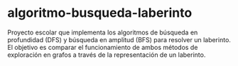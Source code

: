 # algoritmo-busqueda-laberinto
Proyecto escolar que implementa los algoritmos de búsqueda en profundidad (DFS) y búsqueda en amplitud (BFS) para resolver un laberinto. El objetivo es comparar el funcionamiento de ambos métodos de exploración en grafos a través de la representación de un laberinto.
